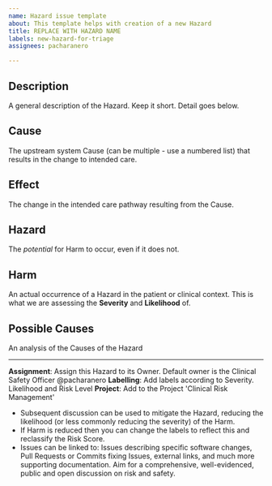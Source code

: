 ```yaml
---
name: Hazard issue template
about: This template helps with creation of a new Hazard
title: REPLACE WITH HAZARD NAME
labels: new-hazard-for-triage
assignees: pacharanero

---
```


## Description
A general description of the Hazard. Keep it short. Detail goes below.

## Cause
The upstream system Cause (can be multiple - use a numbered list) that results in the change to intended care.

## Effect
The change in the intended care pathway resulting from the Cause.

## Hazard
The *potential* for Harm to occur, even if it does not.

## Harm
An actual occurrence of a Hazard in the patient or clinical context. This is what we are assessing the **Severity** and **Likelihood** of.

## Possible Causes
An analysis of the Causes of the Hazard

-----
**Assignment**: Assign this Hazard to its Owner. Default owner is the Clinical Safety Officer @pacharanero
**Labelling**: Add labels according to Severity. Likelihood and Risk Level 
**Project**: Add to the Project 'Clinical Risk Management'

* Subsequent discussion can be used to mitigate the Hazard, reducing the likelihood (or less commonly reducing the severity) of the Harm.
* If Harm is reduced then you can change the labels to reflect this and reclassify the Risk Score.
* Issues can be linked to: Issues describing specific software changes, Pull Requests or Commits fixing Issues, external links, and much more supporting documentation. Aim for a comprehensive, well-evidenced, public and open discussion on risk and safety.
